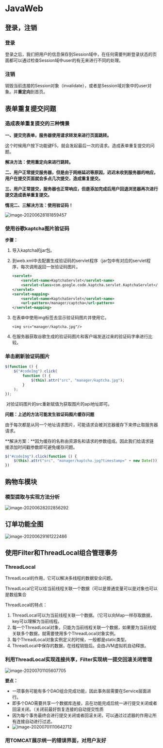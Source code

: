 # JavaWeb

## 登录，注销

### 登录

登录之后，我们把用户的信息保存到Session域中，在任何需要判断登录状态的页面都可以通过检查Session域中user的有无来进行不同的处理。

### 注销

销毁当前连接的Session对象（invalidate），或者是Session域对象中的user对象。并**重定向**到首页。

## 表单重复提交问题

### 造成表单重复提交的三种情景

**一、提交完表单，服务器使用请求转发来进行页面跳转。**

这个时候用户按下功能键F5，就会发起最后一次的请求。造成表单重复提交的问题。

**解决方法：使用重定向来进行跳转。**



**二、用户正常提交服务器，但是由于网络延迟等原因，迟迟未收到服务器的响应，用户在提交页面就会多点几次提交，造成重复提交。**

**三、用户正常提交，服务器也正常响应，但是添加完成后用户回退浏览器再次进行提交造成表单重复提交。**

**情况二、三解决方法：使用验证码！**

![image-20200628181859457](C:\Users\q1367\Desktop\JavaWeb\书城项目总结\验证码解决重复提交问题.png)

### 使用谷歌kaptcha图片验证码

**步骤：**

1. 导入kaptcha的jar包。

2. 到web.xml中去配置生成验证码的servlet程序（jar包中有对应的servlet程序，每次调用返回一张验证码图片。

   ```xml
   <servlet>
       <servlet-name>KaptchaServlet</servlet-name>
       <servlet-class>com.google.code.kaptcha.servlet.KaptchaServlet</servlet-class>
   </servlet>
   <servlet-mapping>
       <servlet-name>KaptchaServlet</servlet-name>
       <url-pattern>/manager/captcha</url-pattern>
   </servlet-mapping>
   ```

   

3. 在表单中使用img标签去显示验证码图片并使用它。

   ```
   <img src="manager/kaptcha.jpg"/>
   ```

4. 在服务器获取谷歌生成的验证码图片和客户端发送过来的验证码字串进行比较。

### 单击刷新验证码图片

```javascript
$(function () {
	$("#codeImg").click(
        function () {
            $(this).attr("src", "manager/kaptcha.jpg");
        }
    );
});
```

​	对验证码图片的src重新赋值为获取图片的api地址即可。

**问题：上述的方法可能发生验证码图片缓存问题**

由于每次都是从同一个地址请求图片，可能请求会被浏览器缓存下来停止取服务器请求。

**解决方案：**因为缓存的名称由资源名和请求的参数组成。因此我们给请求链接添加时间戳参数即可避免缓存问题。

```javascript
$("#codeImg").click(function () {
	$(this).attr("src", "manager/kaptcha.jpg?timestamp=" + new Date());
})
```

## 购物车模块

### 模型提取与实现方法分析

![image-20200628202856292](C:\Users\q1367\Desktop\JavaWeb\书城项目总结\购物车模型提取与实现方法分析.png)

## 订单功能全图

![image-20200629161222486](C:\Users\q1367\Desktop\JavaWeb\书城项目总结\订单功能全图.png)

## 使用Filter和ThreadLocal组合管理事务

### ThreadLocal

ThreadLocal的作用，它可以解决多线程的数据安全问题。

ThreadLocal它可以给当前线程关联一个数据（可以是普通变量可以是对象也可以是数组集合

ThreadLocal的特点：

1. ThreadLocal可以为当前线程关联一个数据。（它可以向Map一样存取数据，key可以理解为当前线程。
2. 每一个ThreadLocal对象，只能为当前线程关联一个数据，如果要为当前线程关联多个数据，就需要使用多个ThreadLocal对象实例。
3. 每个ThreadLocal对象实例定义的时候，一般都是static类型。
4. ThreadLocal中保存的数据，在线程销毁后。会由JVM虚拟机自动释放。

### 利用ThreadLocal实现连接共享，Filter实现统一提交回滚关闭管理

![image-20200701105607705](C:\Users\q1367\Desktop\JavaWeb\14.JSON、AJAX、i18n国际化\ThreadLocal管理连接.png)

**要点：**

- 一项事务可能有多个DAO组合完成功能，因此事务层需要在Service层面进行。
- 即多个DAO需要共享一个数据库连接，且在功能完成后统一进行提交关闭或者回滚关闭。（关闭前最好恢复连接的自动提交性质
- 因为每个事务最终会进行提交关闭或者回滚关闭，可以通过过滤器的作用让所有连接自动进行过滤。
- ![image-20200701110642712](C:\Users\q1367\Desktop\JavaWeb\14.JSON、AJAX、i18n国际化\过滤器拦截事务.png)

### 用TOMCAT展示统一的错误界面，对用户友好

